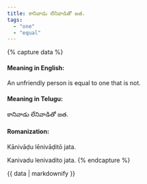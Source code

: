 ```yaml
---
title: కానివాడు లేనివాడితో జత.
tags:
  - "one"
  - "equal"
---
```


{% capture data %}
#### Meaning in English:
An unfriendly person is equal to one that is not.

#### Meaning in Telugu:
కానివాడు లేనివాడితో జత.

#### Romanization:
Kānivāḍu lēnivāḍitō jata.

Kanivadu lenivadito jata.
{% endcapture %}

{{ data | markdownify }}

